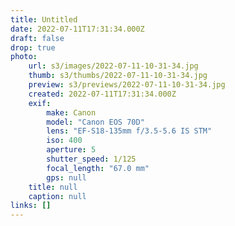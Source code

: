 ```yaml
---
title: Untitled
date: 2022-07-11T17:31:34.000Z
draft: false
drop: true
photo:
    url: s3/images/2022-07-11-10-31-34.jpg
    thumb: s3/thumbs/2022-07-11-10-31-34.jpg
    preview: s3/previews/2022-07-11-10-31-34.jpg
    created: 2022-07-11T17:31:34.000Z
    exif:
        make: Canon
        model: "Canon EOS 70D"
        lens: "EF-S18-135mm f/3.5-5.6 IS STM"
        iso: 400
        aperture: 5
        shutter_speed: 1/125
        focal_length: "67.0 mm"
        gps: null
    title: null
    caption: null
links: []
---
```

